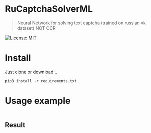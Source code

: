 # RuCaptchaSolverML

> Neural Network for solving text captcha (trained on russian vk dataset) NOT OCR

[![License: MIT](https://img.shields.io/badge/License-MIT-blue.svg)](https://opensource.org/licenses/MIT)

# Install

Just clone or download...

```
pip3 install -r requirements.txt
```

# Usage example

```Python

```

## Result